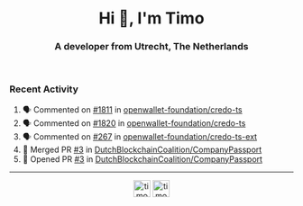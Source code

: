 <h1 align="center">Hi 👋, I'm Timo</h1>
<h3 align="center">A developer from Utrecht, The Netherlands</h3>
<br/>
<!-- https://github.com/rahuldkjain/github-profile-readme-generator --!>

<!--  <p align="left"><img src="https://github-readme-stats.vercel.app/api?username=timoglastra&show_icons=true&count_private=true&" alt="timoglastra" /></p> --!>

<!--
Github language stats
<p align="left"><img src="https://github-readme-stats.vercel.app/api/top-langs/?username=timoglastra&layout=compact" alt="timoglastra" /><p>
-->

<!-- Codestats language stats -->
<!-- <p align="left"><img src="https://codestats-readme.vercel.app/api/top-langs/?username=timoglastra&layout=compact&language_count=12" alt="timoglastra" /><p>    --!>
  
<h3>Recent Activity</h3>

<!--START_SECTION:activity-->
1. 🗣 Commented on [#1811](https://github.com/openwallet-foundation/credo-ts/pull/1811#issuecomment-2040676061) in [openwallet-foundation/credo-ts](https://github.com/openwallet-foundation/credo-ts)
2. 🗣 Commented on [#1820](https://github.com/openwallet-foundation/credo-ts/issues/1820#issuecomment-2039623228) in [openwallet-foundation/credo-ts](https://github.com/openwallet-foundation/credo-ts)
3. 🗣 Commented on [#267](https://github.com/openwallet-foundation/credo-ts-ext/issues/267#issuecomment-2039223655) in [openwallet-foundation/credo-ts-ext](https://github.com/openwallet-foundation/credo-ts-ext)
4. 🎉 Merged PR [#3](https://github.com/DutchBlockchainCoalition/CompanyPassport/pull/3) in [DutchBlockchainCoalition/CompanyPassport](https://github.com/DutchBlockchainCoalition/CompanyPassport)
5. 💪 Opened PR [#3](https://github.com/DutchBlockchainCoalition/CompanyPassport/pull/3) in [DutchBlockchainCoalition/CompanyPassport](https://github.com/DutchBlockchainCoalition/CompanyPassport)
<!--END_SECTION:activity-->

---

<p align="center">
<a href="https://twitter.com/timoglastra" target="blank"><img align="center" src="https://cdn.jsdelivr.net/npm/simple-icons@3.0.1/icons/twitter.svg" alt="timoglastra" height="30" width="30" /></a>
<a href="https://linkedin.com/in/timoglastra" target="blank"><img align="center" src="https://cdn.jsdelivr.net/npm/simple-icons@3.0.1/icons/linkedin.svg" alt="timoglastra" height="30" width="30" /></a>
</p>



